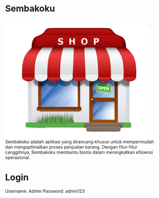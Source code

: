 # Sembakoku
![alt text](https://github.com/cakcak1414/SEMBAKOKU-Eleonora-Marcia-302-ERP/blob/main/assets/images/logo.png?raw=true)
Sembakoku adalah aplikasi yang dirancang khusus untuk mempermudah dan mengoptimalkan proses penjualan barang. Dengan fitur-fitur canggihnya, Sembakoku membantu bisnis dalam meningkatkan efisiensi operasional.

# Login
Username: Admin
Password: admin123
